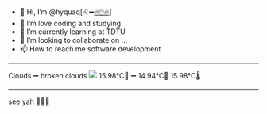 - 👋 Hi, I’m @hyquaq[♌➖[🔥🖱️🔥](https://hyquaq.github.io/hyquaq/index.html)]
- 👀 I’m love coding and studying
- 🌱 I’m currently learning at TDTU
- 💞️ I’m looking to collaborate on ...
- 📫 How to reach me software development
- ---
Clouds ➖ broken clouds
![](http://openweathermap.org/img/wn/04n.png)
 15.98°C🥰 ➖ 14.94°C🧊  15.98°C🌡️
- ---
see yah 👋👋👋
